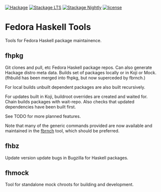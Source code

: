 [![Hackage](http://img.shields.io/hackage/v/fedora-haskell-tools.png)](http://hackage.haskell.org/package/fedora-haskell-tools)
[![Stackage LTS](http://stackage.org/package/fedora-haskell-tools/badge/lts)](http://stackage.org/lts/package/fedora-haskell-tools)
[![Stackage Nightly](http://stackage.org/package/fedora-haskell-tools/badge/nightly)](http://stackage.org/nightly/package/fedora-haskell-tools)
[![license](https://img.shields.io/badge/license-GPLv3+-brightgreen.svg)](https://www.gnu.org/licenses/gpl.html)

# Fedora Haskell Tools

Tools for Fedora Haskell package maintainence.

## fhpkg
Git clones and pull, etc Fedora Haskell package repos.
Can also generate Hackage distro meta data.
Builds set of packages locally or in Koji or Mock.
(fhbuild has been merged into fhpkg, but now superceded by fbrnch.)

For local builds unbuilt dependent packages are also built recursively.

For updates built in Koji, buildroot overrides are created and waited for.
Chain builds packages with wait-repo.
Also checks that updated dependencies have been built first.

See TODO for more planned features.

Note that many of the generic commands provided are now available and
maintained in the [fbrnch](https://github.com/juhp/fbrnch) tool,
which should be preferred.

## fhbz
Update version update bugs in Bugzilla for Haskell packages.

## fhmock
Tool for standalone mock chroots for building and development.
